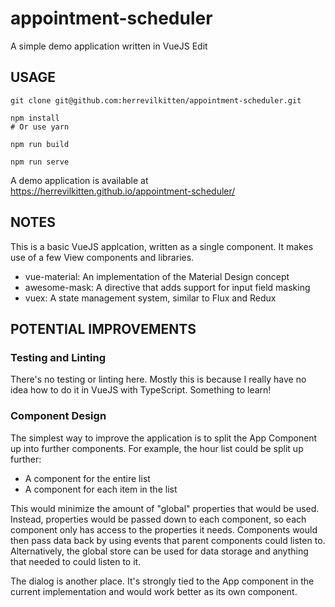 # appointment-scheduler

A simple demo application written in VueJS Edit

## USAGE

```
git clone git@github.com:herrevilkitten/appointment-scheduler.git

npm install
# Or use yarn

npm run build

npm run serve
```

A demo application is available at https://herrevilkitten.github.io/appointment-scheduler/


## NOTES

This is a basic VueJS applcation, written as a single component.  It makes use of a few View components and libraries.

* vue-material: An implementation of the Material Design concept
* awesome-mask: A directive that adds support for input field masking
* vuex: A state management system, similar to Flux and Redux

## POTENTIAL IMPROVEMENTS

### Testing and Linting

There's no testing or linting here.  Mostly this is because I really have no idea how to do it in VueJS with TypeScript.  Something to learn!

### Component Design

The simplest way to improve the application is to split the App Component up into further components.  For example, the hour list could be split up further:

* A component for the entire list
* A component for each item in the list

This would minimize the amount of "global" properties that would be used.  Instead, properties would be passed down to each component, so each component only has access to the properties it needs.  Components would then pass data back by using events that parent components could listen to.  Alternatively, the global store can be used for data storage and anything that needed to could listen to it.

The dialog is another place.  It's strongly tied to the App component in the current implementation and would work better as its own component.
